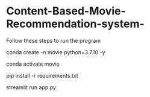 # Content-Based-Movie-Recommendation-system-

Follow these steps to run the program

conda create -n movie python=3.7.10 -y

conda activate movie

pip install -r requirements.txt


streamlit run app.py
